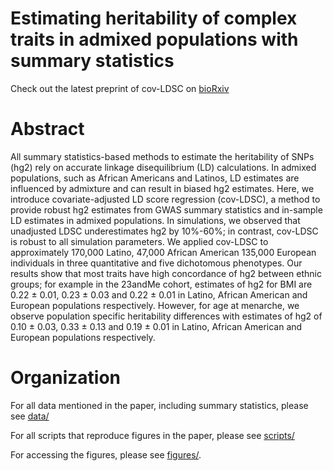 # Estimating heritability of complex traits in admixed populations with summary statistics
Check out the latest preprint of cov-LDSC on [bioRxiv](https://www.biorxiv.org/content/early/2018/12/22/503144)

# Abstract
All summary statistics-based methods to estimate the heritability of SNPs (hg2) rely on accurate linkage disequilibrium (LD) calculations. In admixed populations, such as African Americans and Latinos, LD estimates are influenced by admixture and can result in biased hg2 estimates. Here, we introduce covariate-adjusted LD score regression (cov-LDSC), a method to provide robust hg2 estimates from GWAS summary statistics and in-sample LD estimates in admixed populations. In simulations, we observed that unadjusted LDSC underestimates hg2 by 10%-60%; in contrast, cov-LDSC is robust to all simulation parameters. We applied cov-LDSC to approximately 170,000 Latino, 47,000 African American 135,000 European individuals in three quantitative and five dichotomous phenotypes. Our results show that most traits have high concordance of hg2 between ethnic groups; for example in the 23andMe cohort, estimates of hg2 for BMI are 0.22 ± 0.01, 0.23 ± 0.03 and 0.22 ± 0.01 in Latino, African American and European populations respectively. However, for age at menarche, we observe population specific heritability differences with estimates of hg2 of 0.10 ± 0.03, 0.33 ± 0.13 and 0.19 ± 0.01 in Latino, African American and European populations respectively.


# Organization
For all data mentioned in the paper, including summary statistics, please see [data/](data/)

For all scripts that reproduce figures in the paper, please see [scripts/](scripts/)

For accessing the figures, please see [figures/](figures/).
